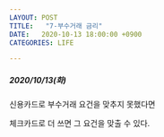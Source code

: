 ```yaml
---
LAYOUT: POST
TITLE:   "7-부수거래 금리"
DATE:   2020-10-13 18:00:00 +0900
CATEGORIES: LIFE

---
```




#####  2020/10/13(화)


신용카드로 부수거래 요건을 맞추지 못했다면

체크카드로 더 쓰면 그 요건을 맞출 수 있다.



